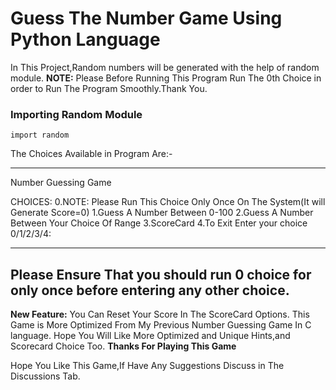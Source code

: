 # Guess The Number Game Using Python Language

In This Project,Random numbers will be generated with the help of random module.
**NOTE:** Please Before Running This Program Run The 0th Choice in order to Run The Program Smoothly.Thank You.

### Importing Random Module
```
import random
```
The Choices Available in Program Are:-

---
Number Guessing Game

 CHOICES:
0.NOTE: Please Run This Choice Only Once On The System(It will Generate Score=0)
1.Guess A Number Between 0-100
2.Guess A Number Between Your Choice Of Range
3.ScoreCard
4.To Exit
Enter your choice 0/1/2/3/4: 

---

## Please Ensure That you should run 0 choice for only once before entering any other choice.
**New Feature:** You Can Reset Your Score In The ScoreCard Options.
This Game is More Optimized From My Previous Number Guessing Game In C language.
Hope You Will Like More Optimized and Unique Hints,and Scorecard Choice Too.
**Thanks For Playing This Game**

Hope You Like This Game,If Have Any Suggestions Discuss in The Discussions Tab.
